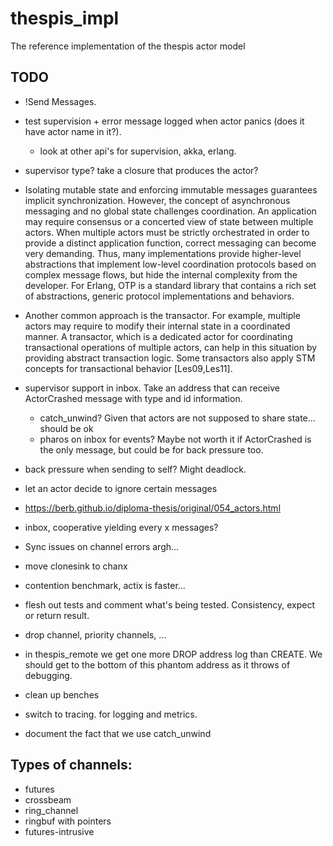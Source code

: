# thespis_impl
The reference implementation of the thespis actor model


## TODO

- !Send Messages.

- test supervision + error message logged when actor panics (does it have actor name in it?).
  - look at other api's for supervision, akka, erlang.

- supervisor type? take a closure that produces the actor?

- Isolating mutable state and enforcing immutable messages guarantees implicit synchronization. However, the concept of asynchronous messaging and no global state challenges coordination. An application may require consensus or a concerted view of state between multiple actors. When multiple actors must be strictly orchestrated in order to provide a distinct application function, correct messaging can become very demanding. Thus, many implementations provide higher-level abstractions that implement low-level coordination protocols based on complex message flows, but hide the internal complexity from the developer. For Erlang, OTP is a standard library that contains a rich set of abstractions, generic protocol implementations and behaviors.

- Another common approach is the transactor. For example, multiple actors may require to modify their internal state in a coordinated manner. A transactor, which is a dedicated actor for coordinating transactional operations of multiple actors, can help in this situation by providing abstract transaction logic. Some transactors also apply STM concepts for transactional behavior [Les09,Les11].

- supervisor support in inbox. Take an address that can receive ActorCrashed message with type and id information.
  - catch_unwind? Given that actors are not supposed to share state... should be ok
  - pharos on inbox for events? Maybe not worth it if ActorCrashed is the only message, but could be for back pressure too.
- back pressure when sending to self? Might deadlock.
- let an actor decide to ignore certain messages
- https://berb.github.io/diploma-thesis/original/054_actors.html
- inbox, cooperative yielding every x messages?
- Sync issues on channel errors argh...
- move clonesink to chanx
- contention benchmark, actix is faster...
- flesh out tests and comment what's being tested. Consistency, expect or return result.
- drop channel, priority channels, ...
- in thespis_remote we get one more DROP address log than CREATE. We should get to the bottom of this phantom address as it throws of debugging.
- clean up benches
- switch to tracing. for logging and metrics.
- document the fact that we use catch_unwind

## Types of channels:

- futures
- crossbeam
- ring_channel
- ringbuf with pointers
- futures-intrusive
